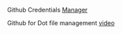 Github Credentials [Manager](https://christitus.com/using-github-correctly/)

Github for Dot file management [video](https://www.youtube.com/watch?v=tBoLDpTWVOM)